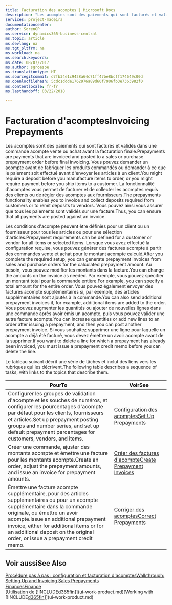 ```yaml
---
title: Facturation des acomptes | Microsoft Docs
description: "Les acomptes sont des paiements qui sont facturés et validés dans une commande acompte vente ou achat avant la facturation finale. Vous pouvez demander un acompte avant de fabriquer les produits commandés ou demander à ce que le paiement soit effectué avant d'envoyer les articles à un client. La fonctionnalité d'acomptes vous permet de facturer et de collecter les acomptes requis des clients ou de régler des acomptes aux fournisseurs. Vous pouvez ainsi vous assurer que tous les paiements sont validés sur une facture."
services: project-madeira
documentationcenter: 
author: SorenGP
ms.service: dynamics365-business-central
ms.topic: article
ms.devlang: na
ms.tgt_pltfrm: na
ms.workload: na
ms.search.keywords: 
ms.date: 08/07/2017
ms.author: sgroespe
ms.translationtype: HT
ms.sourcegitcommit: d7fb34e1c9428a64c71ff47be8bcff174649c00d
ms.openlocfilehash: 5cdc1ddde1762976a89d60f7906fb3e7363982f0
ms.contentlocale: fr-fr
ms.lasthandoff: 03/22/2018

---
```

# <a name="invoicing-prepayments"></a><span data-ttu-id="0a209-106">Facturation d'acomptes</span><span class="sxs-lookup"><span data-stu-id="0a209-106">Invoicing Prepayments</span></span>
<span data-ttu-id="0a209-107">Les acomptes sont des paiements qui sont facturés et validés dans une commande acompte vente ou achat avant la facturation finale.</span><span class="sxs-lookup"><span data-stu-id="0a209-107">Prepayments are payments that are invoiced and posted to a sales or purchase prepayment order before final invoicing.</span></span> <span data-ttu-id="0a209-108">Vous pouvez demander un acompte avant de fabriquer les produits commandés ou demander à ce que le paiement soit effectué avant d'envoyer les articles à un client.</span><span class="sxs-lookup"><span data-stu-id="0a209-108">You might require a deposit before you manufacture items to order, or you might require payment before you ship items to a customer.</span></span> <span data-ttu-id="0a209-109">La fonctionnalité d'acomptes vous permet de facturer et de collecter les acomptes requis des clients ou de régler des acomptes aux fournisseurs.</span><span class="sxs-lookup"><span data-stu-id="0a209-109">The prepayments functionality enables you to invoice and collect deposits required from customers or to remit deposits to vendors.</span></span> <span data-ttu-id="0a209-110">Vous pouvez ainsi vous assurer que tous les paiements sont validés sur une facture.</span><span class="sxs-lookup"><span data-stu-id="0a209-110">Thus, you can ensure that all payments are posted against an invoice.</span></span>  

 <span data-ttu-id="0a209-111">Les conditions d'acompte peuvent être définies pour un client ou un fournisseur pour tous les articles ou pour une sélection d'articles.</span><span class="sxs-lookup"><span data-stu-id="0a209-111">Prepayment requirements can be defined for a customer or vendor for all items or selected items.</span></span> <span data-ttu-id="0a209-112">Lorsque vous avez effectué la configuration requise, vous pouvez générer des factures acompte à partir des commandes vente et achat pour le montant acompte calculé.</span><span class="sxs-lookup"><span data-stu-id="0a209-112">After you complete the required setup, you can generate prepayment invoices from sales and purchase orders for the calculated prepayment amount.</span></span> <span data-ttu-id="0a209-113">Au besoin, vous pouvez modifier les montants dans la facture.</span><span class="sxs-lookup"><span data-stu-id="0a209-113">You can change the amounts on the invoice as needed.</span></span> <span data-ttu-id="0a209-114">Par exemple, vous pouvez spécifier un montant total pour la commande entière.</span><span class="sxs-lookup"><span data-stu-id="0a209-114">For example, you can specify a total amount for the entire order.</span></span> <span data-ttu-id="0a209-115">Vous pouvez également envoyer des factures acompte supplémentaires si, par exemple, des articles supplémentaires sont ajoutés à la commande.</span><span class="sxs-lookup"><span data-stu-id="0a209-115">You can also send additional prepayment invoices if, for example, additional items are added to the order.</span></span> <span data-ttu-id="0a209-116">Vous pouvez augmenter les quantités ou ajouter de nouvelles lignes dans une commande après avoir émis un acompte, puis vous pouvez valider une autre facture acompte.</span><span class="sxs-lookup"><span data-stu-id="0a209-116">You can increase quantities or add new lines to an order after issuing a prepayment, and then you can post another prepayment invoice.</span></span> <span data-ttu-id="0a209-117">Si vous souhaitez supprimer une ligne pour laquelle un acompte a déjà été facturé, vous devez émettre un avoir acompte avant de la supprimer.</span><span class="sxs-lookup"><span data-stu-id="0a209-117">If you want to delete a line for which a prepayment has already been invoiced, you must issue a prepayment credit memo before you can delete the line.</span></span>  

 <span data-ttu-id="0a209-118">Le tableau suivant décrit une série de tâches et inclut des liens vers les rubriques qui les décrivent.</span><span class="sxs-lookup"><span data-stu-id="0a209-118">The following table describes a sequence of tasks, with links to the topics that describe them.</span></span>

|<span data-ttu-id="0a209-119">**Pour**</span><span class="sxs-lookup"><span data-stu-id="0a209-119">**To**</span></span>|<span data-ttu-id="0a209-120">**Voir**</span><span class="sxs-lookup"><span data-stu-id="0a209-120">**See**</span></span>|  
|------------|-------------|  
|<span data-ttu-id="0a209-121">Configurer les groupes de validation d'acompte et les souches de numéros, et configurer les pourcentages d'acompte par défaut pour les clients, fournisseurs et articles.</span><span class="sxs-lookup"><span data-stu-id="0a209-121">Set up prepayment posting groups and number series, and set up default prepayment percentages for customers, vendors, and items.</span></span>|[<span data-ttu-id="0a209-122">Configuration des acomptes</span><span class="sxs-lookup"><span data-stu-id="0a209-122">Set Up Prepayments</span></span>](finance-set-up-prepayments.md)|
|<span data-ttu-id="0a209-123">Créer une commande, ajuster des montants acompte et émettre une facture pour les montants acompte.</span><span class="sxs-lookup"><span data-stu-id="0a209-123">Create an order, adjust the prepayment amounts, and issue an invoice for prepayment amounts.</span></span>|[<span data-ttu-id="0a209-124">Créer des factures d'acompte</span><span class="sxs-lookup"><span data-stu-id="0a209-124">Create Prepayment Invoices</span></span>](finance-how-to-create-prepayment-invoices.md)|  
|<span data-ttu-id="0a209-125">Émettre une facture acompte supplémentaire, pour des articles supplémentaires ou pour un acompte supplémentaire dans la commande originale, ou émettre un avoir acompte.</span><span class="sxs-lookup"><span data-stu-id="0a209-125">Issue an additional prepayment invoice, either for additional items or for an additional deposit on the original order, or issue a prepayment credit memo.</span></span>|[<span data-ttu-id="0a209-126">Corriger des acomptes</span><span class="sxs-lookup"><span data-stu-id="0a209-126">Correct Prepayments</span></span>](finance-how-to-correct-prepayments.md)|  

## <a name="see-also"></a><span data-ttu-id="0a209-127">Voir aussi</span><span class="sxs-lookup"><span data-stu-id="0a209-127">See Also</span></span>  
[<span data-ttu-id="0a209-128">Procédure pas à pas : configuration et facturation d'acomptes</span><span class="sxs-lookup"><span data-stu-id="0a209-128">Walkthrough: Setting Up and Invoicing Sales Prepayments</span></span>](walkthrough-setting-up-and-invoicing-sales-prepayments.md)  
[<span data-ttu-id="0a209-129">Finances</span><span class="sxs-lookup"><span data-stu-id="0a209-129">Finance</span></span>](finance.md)  
<span data-ttu-id="0a209-130">[Utilisation de [!INCLUDE[d365fin](includes/d365fin_md.md)]](ui-work-product.md)</span><span class="sxs-lookup"><span data-stu-id="0a209-130">[Working with [!INCLUDE[d365fin](includes/d365fin_md.md)]](ui-work-product.md)</span></span>

